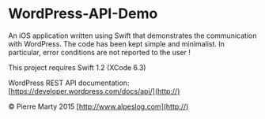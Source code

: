 # WordPress-API-Demo
An iOS application written using Swift that demonstrates the communication with WordPress. The code has been kept simple and minimalist. In particular, error conditions are not reported to the user !

This project requires Swift 1.2 (XCode 6.3)

WordPress REST API documentation: [https://developer.wordpress.com/docs/api/](http://)

© Pierre Marty 2015
[http://www.alpeslog.com](http://)
